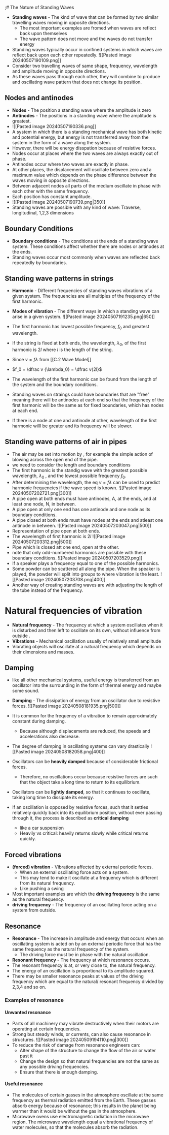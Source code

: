 ;# The Nature of Standing Waves
- **Standing waves** - The kind of wave that can be formed by two similar travelling waves moving in opposite directions. 
	- The  most important examples are fromed when waves are reflect back upon themselves
	- The wave pattern does not move and the waves do not transfer energy
- Standing waves typically occur in confined systems in which waves are reflect back upon each other repeatedly. 
![[Pasted image 20240507190109.png]]
- Consider two travelling waves of same shape, frequency, wavelength and amplitude moving in opposite directions. 
- As these waves pass through each other, they will combine to produce and oscillating wave pattern that does not change its position. 

## Nodes and antinodes
- **Nodes** - The position a standing wave where the amplitude is zero
- **Antinodes** - The positions in a standing wave where the amplitude is greatest. 
- ![[Pasted image 20240507190336.png]]
- A system in which there is a standing mechanical wave has both kinetic and potential energy, but energy is not transferred away from the system in the form of a wave along the system. 
- However, there will be energy disspation because of resistive forces. 
- Nodes occur at places where the two waves are always exactly out of phase. 
- Antinodes occur where two waves are exactly in phase. 
- At other places, the displacement will oscillate between zero and a maximum value which depends on the phase difference between the waves moving in opposite directions. 
- Between adjacent nodes all parts of the medium oscillate in phase with each other with the same frequency.
- Each position has constant amplitude. 
- ![[Pasted image 20240507190739.png|350]]
- Standing waves are possible with any kind of wave: Traverse, longitudinal, 1,2,3 dimensions
## Boundary Conditions
- **Boundary conditions** - The conditions at the ends of a standing wave system. These conditions affect whether there are nodes or antinodes at the ends. 
- Standing waves occur most commonly when waves are reflected back repeatedly by boundaries. 
## Standing wave patterns in strings
- **Harmonic** - Different frequencies of standing waves vibrations of a given system. The frequencies are all multiples of the frequency of the first harmonic. 
- **Modes of vibration** - The different ways in which a standing wave can arise in a given system. 
![[Pasted image 20240507191235.png|650]]

- The first harmonic has lowest possible frequency, $f_0$  and greatest wavelength. 
- If the string is fixed at both ends, the wavelength, $\lambda_0$, of the first harmonic is $2l$ where $l$ is the length of the string. 
- Since $v = f \lambda$ from [[C.2 Wave Model]] 
- $f_0 = \dfrac v {\lambda_0} = \dfrac v{2l}$
- The wavelength of the first harmonic can be found from the length of the system  and the boundary conditions. 
- Standing waves on straings could have boundaries that are "free" meaning there will be antinodes at each end so that the frequnecy of the first harmonic will be the same as for fixed boundaries, which has nodes at each end. 
- If there is a node at one and antinode at other, wavelength of the first harmonic willl be greater and its frequency will be slower. 
## Standing wave patterns of air in pipes
- The air may be set into motion by , for example the simple action of blowing across the open end of the pipe. 
- we need to consider the length and boundary conditions
- The first harmonic is the standig wave with the greatest possible wavelength, $\lambda_0$ , and the lowest possible frequency $f_0$. 
- After determining the wavelength, the eq $v = f\lambda$ can be used to predict harmonic frequencies if the wave speed is known. 
![[Pasted image 20240507202721.png|300]]
- A pipe open at both ends must have antinodes, A, at the ends, and at least one node, N,  in between. 
- A pipe open at only one end has one antinode and one node as its boundary conditions. 
- A pipe closed at both ends must have nodes at the ends and atleast one antinode in between. 
![[Pasted image 20240507203047.png|500]]
- Representation of pipe open at both ends. 
- The wavelength of first harmonic is $2l$ 
![[Pasted image 20240507203312.png|500]]
- Pipe which is closed att one end, open at the other. 
- note that only odd-numbered harmonics are possible with these boundary conditions. 
![[Pasted image 20240507203529.png]]
- If a speaker plays a frequency equal to one of the possible harmonics. 
- Some powder can be scattered all along the pipe. When the speaker is played, the powder will split into groups to where vibration is the least. 
![[Pasted image 20240507203708.png|400]]
- Another way of creating standing waves are with adjusting the length of the tube instead of the frequency. 
# Natural frequencies of vibration
- **Natural frequency** - The frequency at which a system oscillates when it is disturbed and then left to oscillate on its own, without influence from outside .
- **Vibrations** - Mechanical oscillation usually of relatively small amplitude
- Vibrating objects will oscillate at a natural frequency which depends on their dimensions and masses. 
## Damping
- like all other mechanical systems, useful energy is transferred from an oscillator into the surrounding in the form of thermal energy and maybe some sound. 
- **Damping** - The dissipation of energy from an oscillator due to resistive forces. 
![[Pasted image 20240508181935.png|500]]

- It is common for the frequency of a vibration to remain approximately constant during damping. 
	- Because although displacements are reduced, the speeds and accelerations also decrease. 

- The degree of damping in oscillating systems can vary drastically
![[Pasted image 20240508182058.png|400]]

- Oscillators can be **heavily damped** because of considerable frictional forces. 
	- Therefore, no oscillations occur because resistive forces are such that the object take a long time to return to its equilibrium.
- Oscillators can be **lightly damped**, so that it continues to oscillate, taking long time to dissipate its energy. 
- If an oscillation is opposed by resistive forces, such that it settles relatively quickly back into its equilibrium position, without ever passing through it, the process is described as **critical damping**
	- like a car suspension
	- Heavily vs critical: heavily returns slowly while critical returns quickly. 
## Forced vibrations
- **(forced) vibration** - Vibrations affected by external periodic forces. 
	- When an external oscillating force acts on a system. 
	- This may tend to make it oscillate at a frequency which is different from its natural frequency.
	- Like pushing a swing
- Most important examples are which the **driving frequency** is the same as the natural frequency. 
- **driving frequency** - The frequency of an oscillating force acting on a system from outside. 
## Resonance
- **Resonance** - The increase in amplitude and energy that occurs when an oscillating system is acted on by an external periodic force that has the same frequency as the natural frequency of the system. 
	- The driving force must be in phase with the natural oscillation. 
- **Resonant frequency** - The frequency at which resonance occurs. 
- The resonant frequency is at, or very close to, the natural frequency. 
- The energy of an oscillation is proportional to its amplitude squared. 
- There may be smaller resonance peaks at values of the driving frequency which are equal to the natural/ resonant frequency divided by 2,3,4 and so on. 
### Examples of resonance
#### Unwanted resonance
- Parts of all machinery may vibrate destructively when their motors are operating at certain frequencies.
- Strong but steady winds, or currents, can also cause resonance in structures. 
![[Pasted image 20240509194110.png|300]]
- To reduce the risk of damage from resonance engineers can:
	- Alter shape of the structure to change the flow of the air or water past it 
	- Change the design so that natural frequencies are not the same as any possible driving frequencies. 
	- Ensure that there is enough damping. 
#### Useful resonance
- The molecules of certain gasses in the atmosphere oscillate at the same frequency as thermal radiation emitted from the Earth.  These gasses absorb energy because of resonance; this results in the planet being warmer than it would be without the gas in the atmosphere. 
- Microwave ovens use electromagnetic radiation in the microwave region. The microwave wavelength equal a vibrational frequency of water molecules, so that the molecules absorb the radiation. 
